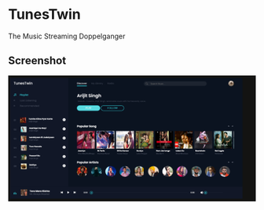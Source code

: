 # TunesTwin
The Music Streaming Doppelganger

## Screenshot
<img src="https://github.com/ayush-20221/TunesTwin/blob/main/1.png">
